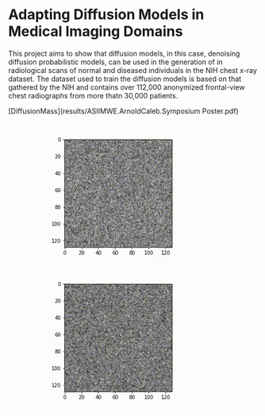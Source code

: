 # Adapting Diffusion Models in Medical Imaging Domains

This project aims to show that diffusion models, in this case, denoising diffusion probabilistic models, can be used in the generation of in radiological scans of normal and diseased individuals in the NIH chest x-ray dataset. The dataset used to train the diffusion models is based on that gathered by the NIH and contains over 112,000 anonymized frontal-view chest radiographs from more thatn 30,000 patients. 

[DiffusionMass](results/ASIIMWE.ArnoldCaleb.Symposium Poster.pdf)

![Diffusion Mass result_71](results/diffusion_mass_71.gif)
![Diffusion Consolidation result_01](results/diffusion_consolidation.gif)
